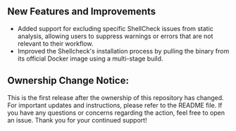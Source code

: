## New Features and Improvements
- Added support for excluding specific ShellCheck issues from static analysis, allowing users to suppress warnings or errors that are not relevant to their workflow.
- Improved the Shellcheck's installation process by pulling the binary from its official Docker image using a multi-stage build.

## Ownership Change Notice:

This is the first release after the ownership of this repository has changed. For important updates and instructions, please refer to the README file. If you have any questions or concerns regarding the action, feel free to open an issue. Thank you for your continued support!